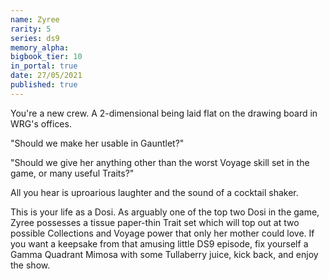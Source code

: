 ```yaml
---
name: Zyree
rarity: 5
series: ds9
memory_alpha:
bigbook_tier: 10
in_portal: true
date: 27/05/2021
published: true
---
```


You're a new crew. A 2-dimensional being laid flat on the drawing board in WRG's offices.

"Should we make her usable in Gauntlet?" 

"Should we give her anything other than the worst Voyage skill set in the game, or many useful Traits?" 

All you hear is uproarious laughter and the sound of a cocktail shaker. 

This is your life as a Dosi. As arguably one of the top two Dosi in the game, Zyree possesses a tissue paper-thin Trait set which will top out at two possible Collections and Voyage power that only her mother could love.  If you want a keepsake from that amusing little DS9 episode, fix yourself a Gamma Quadrant Mimosa with some Tullaberry juice, kick back, and enjoy the show.
